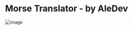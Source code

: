 # Morse Translator - by AleDev

![image](https://user-images.githubusercontent.com/91348432/232087211-9b6d0910-ba86-4127-ad6a-3b15e5cecb90.png)
